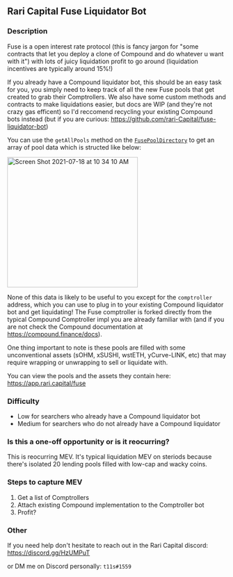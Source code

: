 ## Rari Capital Fuse Liquidator Bot
### Description
Fuse is a open interest rate protocol (this is fancy jargon for "some contracts that let you deploy a clone of Compound and do whatever u want with it") with lots of juicy liquidation profit to go around (liquidation incentives are typically around 15%!)

If you already have a Compound liquidator bot, this should be an easy task for you, you simply need to keep track of all the new Fuse pools that get created to grab their Comptrollers. We also have some custom methods and contracts to make liquidations easier, but docs are WIP (and they're not crazy gas efficent) so I'd reccomend recycling your existing Compound bots instead (but if you are curious: https://github.com/rari-Capital/fuse-liquidator-bot)

You can use the `getAllPools` method on the [`FusePoolDirectory`](https://etherscan.io/address/0x835482fe0532f169024d5e9410199369aad5c77e#readProxyContract) to get an array of pool data which is structed like below:

<img width="300" alt="Screen Shot 2021-07-18 at 10 34 10 AM" src="https://user-images.githubusercontent.com/26209401/126076828-6d2a1c5a-3f57-4957-9090-06ca82c01525.png">

None of this data is likely to be useful to you except for the `comptroller` address, which you can use to plug in to your existing Compound liquidator bot and get liquidating! The Fuse comptroller is forked directly from the typical Compound Comptroller impl you are already familiar with (and if you are not check the Compound documentation at https://compound.finance/docs).

One thing important to note is these pools are filled with some unconventional assets (sOHM, xSUSHI, wstETH, yCurve-LINK, etc) that may require wrapping or unwrapping to sell or liquidate with. 

You can view the pools and the assets they contain here: https://app.rari.capital/fuse

### Difficulty
- Low for searchers who already have a Compound liquidator bot
- Medium for searchers who do not already have a Compound liquidator

### Is this a one-off opportunity or is it reocurring?
This is reocurring MEV. 
It's typical liquidation MEV on steriods because there's isolated 20 lending pools filled with low-cap and wacky coins. 

### Steps to capture MEV
1. Get a list of Comptrollers
2. Attach existing Compound implementation to the Comptroller bot
3. Profit?

### Other
If you need help don't hesitate to reach out in the Rari Capital discord: https://discord.gg/HzUMPuT

or DM me on Discord personally: `t11s#1559`
